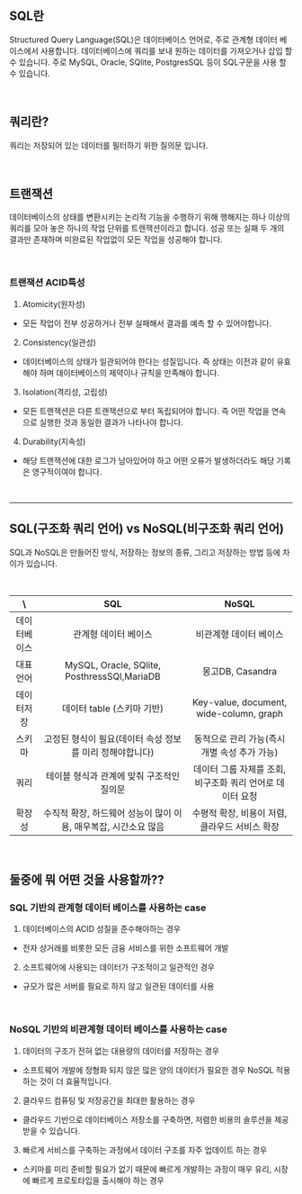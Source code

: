 ## SQL란

Structured Query Language(SQL)은 데이터베이스 언어로, 주로 관계형 데이터 베이스에서 사용합니다. 데이터베이스에 쿼리를 보내 원하는 데이터를 가져오거나 삽입 할 수 있습니다. 주로 MySQL, Oracle, SQlite, PostgresSQL 등이 SQL구문을 사용 할 수 있습니다.

<br />

## 쿼리란?

쿼리는 저장되어 있는 데이터를 필터하기 위한 질의문 입니다.

<br />

## 트랜잭션

데이터베이스의 상태를 변환시키는 논리적 기능을 수행하기 위해 행해지는 하나 이상의 쿼리를 모아 놓은 하나의 작업 단위를 트렌잭션이라고 합니다. 성공 또는 실패 두 개의 결과만 존재하며 미완료된 작업없이 모든 작업을 성공해야 합니다.

<br />

### 트랜잭션 ACID특성

1. Atomicity(원자성)
- 모든 작업이 전부 성공하거나 전부 실패해서 결과를 예측 할 수 있어야합니다.

2. Consistency(일관성)
- 데이터베이스의 상태가 일관되어야 한다는 성질입니다. 즉 상태는 이전과 같이 유효해야 하며 데이터베이스의 제약이나 규칙을 만족해야 합니다.

3. Isolation(격리성, 고립성)
- 모든 트랜잭션은 다른 트랜잭션으로 부터 독립되어야 합니다. 즉 어떤 작업을 연속으로 실행한 것과 동일한 결과가 나타나야 합니다.

4. Durability(지속성)
- 해당 트랜잭션에 대한 로그가 남아있어야 하고 어떤 오류가 발생하더라도 해당 기록은 영구적이여야 합니다.

<br />

---

## SQL(구조화 쿼리 언어) vs NoSQL(비구조화 쿼리 언어) 

SQL과 NoSQL은 만들어진 방식, 저장하는 정보의 종류, 그리고 저장하는 방법 등에 차이가 있습니다.

<br />

\                    |SQL                |  NoSQL
:------------------:|:------------------:|:------------------:
 데이터베이스       |  관계형 데이터 베이스  |    비관계형 데이터 베이스
 대표언어          | MySQL, Oracle, SQlite, PosthressSQl,MariaDB  |  몽고DB, Casandra
 데이터저장         |  데이터 table (스키마 기반)    |   Key-value, document, wide-column, graph
 스키마           | 고정된 형식이 필요(데이터 속성 정보를 미리 정해야합니다) | 동적으로 관리 가능(즉시 개별 속성 추가 가능)
 쿼리            |  테이블 형식과 관계에 맞춰 구조적인 질의문 | 데이터 그룹 자체를 조회, 비구조화 쿼리 언어로 데이터 요청
 확장성          | 수직적 확장, 하드웨어 성능이 많이 이용, 매우복잡, 시간소요 많음 | 수평적 확장, 비용이 저렴, 클라우드 서비스 확장

 <br />

 ## 둘중에 뭐 어떤 것을 사용할까??

 ### SQL 기반의 관계형 데이터 베이스를 사용하는 case
 1. 데이터베이스의 ACID 성질을 준수해야하는 경우 
 - 전자 상거래를 비롯한 모든 금융 서비스를 위한 소프트웨어 개발  

 2. 소프트웨어에 사용되는 데이터가 구조적이고 일관적인 경우
 - 규모가 많은 서버를 필요로 하지 않고 일관된 데이터를 사용

<br />

  ### NoSQL 기반의 비관계형 데이터 베이스를 사용하는 case
 1. 데이터의 구조가 전혀 없는 대용량의 데이터를 저장하는 경우
 - 소프트웨어 개발에 정형화 되지 않은 많은 양의 데이터가 필요한 경우 NoSQL 적용 하는 것이 더 효율적입니다. 

 2. 클라우드 컴퓨팅 및 저장공간을 최대한 활용하는 경우
 - 클라우드 기반으로 데이터베이스 저장소를 구축하면, 저렴한 비용의 솔루션을 제공받을 수 있습니다.

 3. 빠르게 서비스를 구축하는 과정에서 데이터 구조를 자주 업데이트 하는 경우
 - 스키마를 미리 준비할 필요가 없기 때문에 빠르게 개발하는 과정이 매우 유리, 시장에 빠르게 프로토타입을 출시해야 하는 경우